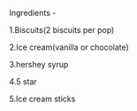 Ingredients - 

1.Biscuits(2 biscuits per pop) 

2.Ice cream(vanilla or chocolate)

3.hershey syrup

4.5 star

5.Ice cream sticks